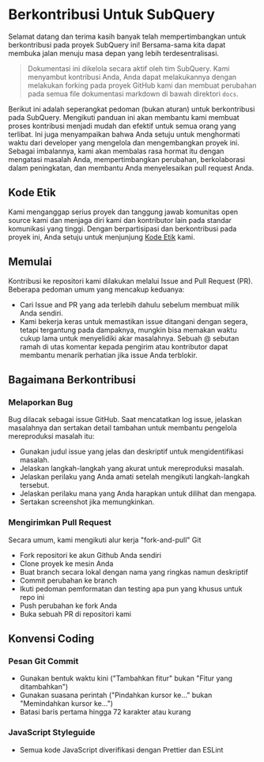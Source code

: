 # Berkontribusi Untuk SubQuery

Selamat datang dan terima kasih banyak telah mempertimbangkan untuk berkontribusi pada proyek SubQuery ini! Bersama-sama kita dapat membuka jalan menuju masa depan yang lebih terdesentralisasi.

> Dokumentasi ini dikelola secara aktif oleh tim SubQuery. Kami menyambut kontribusi Anda, Anda dapat melakukannya dengan melakukan forking pada proyek GitHub kami dan membuat perubahan pada semua file dokumentasi markdown di bawah direktori `docs`.

Berikut ini adalah seperangkat pedoman (bukan aturan) untuk berkontribusi pada SubQuery. Mengikuti panduan ini akan membantu kami membuat proses kontribusi menjadi mudah dan efektif untuk semua orang yang terlibat. Ini juga menyampaikan bahwa Anda setuju untuk menghormati waktu dari developer yang mengelola dan mengembangkan proyek ini. Sebagai imbalannya, kami akan membalas rasa hormat itu dengan mengatasi masalah Anda, mempertimbangkan perubahan, berkolaborasi dalam peningkatan, dan membantu Anda menyelesaikan pull request Anda.

## Kode Etik

Kami menganggap serius proyek dan tanggung jawab komunitas open source kami dan menjaga diri kami dan kontributor lain pada standar komunikasi yang tinggi. Dengan berpartisipasi dan berkontribusi pada proyek ini, Anda setuju untuk menjunjung [Kode Etik](https://github.com/subquery/subql/blob/contributors-guide/CODE_OF_CONDUCT.md) kami.

## Memulai

Kontribusi ke repositori kami dilakukan melalui Issue and Pull Request (PR). Beberapa pedoman umum yang mencakup keduanya:

* Cari Issue and PR yang ada terlebih dahulu sebelum membuat milik Anda sendiri.
* Kami bekerja keras untuk memastikan issue ditangani dengan segera, tetapi tergantung pada dampaknya, mungkin bisa memakan waktu cukup lama untuk menyelidiki akar masalahnya. Sebuah @ sebutan ramah di utas komentar kepada pengirim atau kontributor dapat membantu menarik perhatian jika issue Anda terblokir.

## Bagaimana Berkontribusi

### Melaporkan Bug

Bug dilacak sebagai issue GitHub. Saat mencatatkan log issue, jelaskan masalahnya dan sertakan detail tambahan untuk membantu pengelola mereproduksi masalah itu:

* Gunakan judul issue yang jelas dan deskriptif untuk mengidentifikasi masalah.
* Jelaskan langkah-langkah yang akurat untuk mereproduksi masalah.
* Jelaskan perilaku yang Anda amati setelah mengikuti langkah-langkah tersebut.
* Jelaskan perilaku mana yang Anda harapkan untuk dilihat dan mengapa.
* Sertakan screenshot jika memungkinkan.

### Mengirimkan Pull Request

Secara umum, kami mengikuti alur kerja "fork-and-pull" Git

* Fork repositori ke akun Github Anda sendiri
* Clone proyek ke mesin Anda
* Buat branch secara lokal dengan nama yang ringkas namun deskriptif
* Commit perubahan ke branch
* Ikuti pedoman pemformatan dan testing apa pun yang khusus untuk repo ini
* Push perubahan ke fork Anda
* Buka sebuah PR di repositori kami

## Konvensi Coding

### Pesan Git Commit

* Gunakan bentuk waktu kini ("Tambahkan fitur" bukan "Fitur yang ditambahkan")
* Gunakan suasana perintah ("Pindahkan kursor ke..." bukan "Memindahkan kursor ke...")
* Batasi baris pertama hingga 72 karakter atau kurang

### JavaScript Styleguide

* Semua kode JavaScript diverifikasi dengan Prettier dan ESLint
